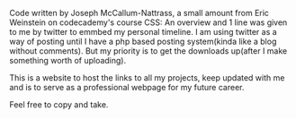 Code written by Joseph McCallum-Nattrass, a small amount from Eric Weinstein on codecademy's course CSS: An overview and 1 
line was given to me by twitter to emmbed my personal timeline. I am using twitter as a way of posting until I have a 
php based posting system(kinda like a blog without comments). But my priority is to get the downloads up(after I make
something worth of uploading).

This is a website to host the links to all my projects, keep updated with me and is to serve as a professional webpage for
my future career.

Feel free to copy and take.
